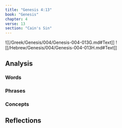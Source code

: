 ```yaml
---
title: "Genesis 4:13"
book: "Genesis"
chapter: 4
verse: 13
section: "Cain's Sin"
---
```

![[/Greek/Genesis/004/Genesis-004-013G.md#Text]]
![[/Hebrew/Genesis/004/Genesis-004-013H.md#Text]]

## Analysis

### Words

### Phrases

### Concepts

## Reflections
